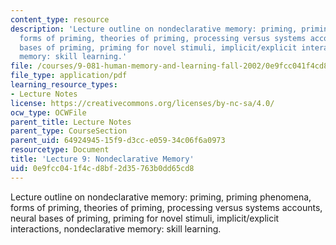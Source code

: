 ```yaml
---
content_type: resource
description: 'Lecture outline on nondeclarative memory: priming, priming phenomena,
  forms of priming, theories of priming, processing versus systems accounts, neural
  bases of priming, priming for novel stimuli, implicit/explicit interactions, nondeclarative
  memory: skill learning.'
file: /courses/9-081-human-memory-and-learning-fall-2002/0e9fcc041f4cd8bf2d35763b0dd65cd8_lecnote9.pdf
file_type: application/pdf
learning_resource_types:
- Lecture Notes
license: https://creativecommons.org/licenses/by-nc-sa/4.0/
ocw_type: OCWFile
parent_title: Lecture Notes
parent_type: CourseSection
parent_uid: 64924945-15f9-d3cc-e059-34c06f6a0973
resourcetype: Document
title: 'Lecture 9: Nondeclarative Memory'
uid: 0e9fcc04-1f4c-d8bf-2d35-763b0dd65cd8
---
```

Lecture outline on nondeclarative memory: priming, priming phenomena, forms of priming, theories of priming, processing versus systems accounts, neural bases of priming, priming for novel stimuli, implicit/explicit interactions, nondeclarative memory: skill learning.